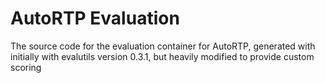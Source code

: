 # AutoRTP Evaluation

The source code for the evaluation container for AutoRTP,
generated with initially with evalutils version 0.3.1, 
but heavily modified to provide custom scoring

